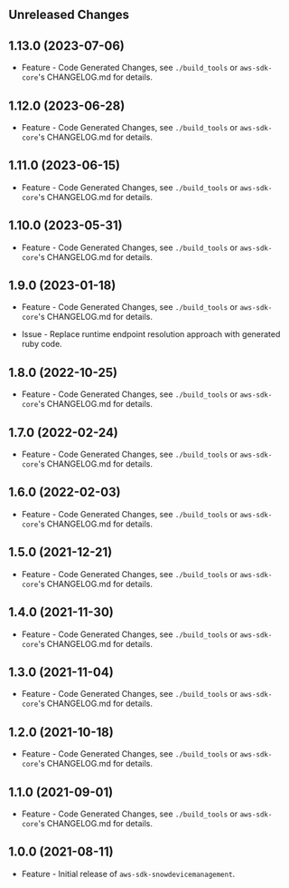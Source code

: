 Unreleased Changes
------------------

1.13.0 (2023-07-06)
------------------

* Feature - Code Generated Changes, see `./build_tools` or `aws-sdk-core`'s CHANGELOG.md for details.

1.12.0 (2023-06-28)
------------------

* Feature - Code Generated Changes, see `./build_tools` or `aws-sdk-core`'s CHANGELOG.md for details.

1.11.0 (2023-06-15)
------------------

* Feature - Code Generated Changes, see `./build_tools` or `aws-sdk-core`'s CHANGELOG.md for details.

1.10.0 (2023-05-31)
------------------

* Feature - Code Generated Changes, see `./build_tools` or `aws-sdk-core`'s CHANGELOG.md for details.

1.9.0 (2023-01-18)
------------------

* Feature - Code Generated Changes, see `./build_tools` or `aws-sdk-core`'s CHANGELOG.md for details.

* Issue - Replace runtime endpoint resolution approach with generated ruby code.

1.8.0 (2022-10-25)
------------------

* Feature - Code Generated Changes, see `./build_tools` or `aws-sdk-core`'s CHANGELOG.md for details.

1.7.0 (2022-02-24)
------------------

* Feature - Code Generated Changes, see `./build_tools` or `aws-sdk-core`'s CHANGELOG.md for details.

1.6.0 (2022-02-03)
------------------

* Feature - Code Generated Changes, see `./build_tools` or `aws-sdk-core`'s CHANGELOG.md for details.

1.5.0 (2021-12-21)
------------------

* Feature - Code Generated Changes, see `./build_tools` or `aws-sdk-core`'s CHANGELOG.md for details.

1.4.0 (2021-11-30)
------------------

* Feature - Code Generated Changes, see `./build_tools` or `aws-sdk-core`'s CHANGELOG.md for details.

1.3.0 (2021-11-04)
------------------

* Feature - Code Generated Changes, see `./build_tools` or `aws-sdk-core`'s CHANGELOG.md for details.

1.2.0 (2021-10-18)
------------------

* Feature - Code Generated Changes, see `./build_tools` or `aws-sdk-core`'s CHANGELOG.md for details.

1.1.0 (2021-09-01)
------------------

* Feature - Code Generated Changes, see `./build_tools` or `aws-sdk-core`'s CHANGELOG.md for details.

1.0.0 (2021-08-11)
------------------

* Feature - Initial release of `aws-sdk-snowdevicemanagement`.

